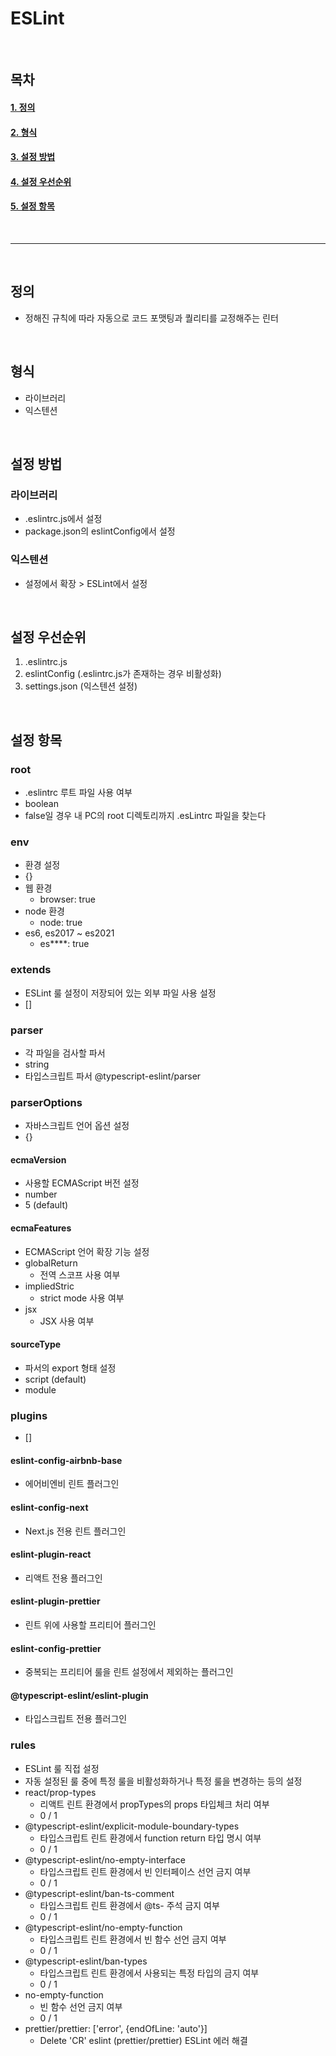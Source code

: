 # ESLint

<br>

## 목차

#### [1. 정의](#정의)

#### [2. 형식](#형식)

#### [3. 설정 방법](#설정-방법)

#### [4. 설정 우선순위](#설정-우선순위)

#### [5. 설정 항목](#설정-항목)

<br>

---

<br>

## 정의

- 정해진 규칙에 따라 자동으로 코드 포맷팅과 퀄리티를 교정해주는 린터 

<br>

## 형식

- 라이브러리
- 익스텐션

<br>

## 설정 방법

### 라이브러리

- .eslintrc.js에서 설정
- package.json의 eslintConfig에서 설정

### 익스텐션

- 설정에서 확장 > ESLint에서 설정 

<br>

## 설정 우선순위

1. .eslintrc.js
2. eslintConfig (.eslintrc.js가 존재하는 경우 비활성화)
3. settings.json (익스텐션 설정)

<br>

## 설정 항목 

### root

- .eslintrc 루트 파일 사용 여부
- boolean
- false일 경우 내 PC의 root 디렉토리까지 .esLintrc 파일을 찾는다 

### env

- 환경 설정
- {}
- 웹 환경
  - browser: true
- node 환경
  - node: true
- es6, es2017 ~ es2021
  - es****: true

### extends

- ESLint 룰 설정이 저장되어 있는 외부 파일 사용 설정
- []

### parser

- 각 파일을 검사할 파서 
- string
- 타입스크립트 파서 @typescript-eslint/parser

### parserOptions

- 자바스크립트 언어 옵션 설정
- {}

#### ecmaVersion

- 사용할 ECMAScript 버전 설정
- number
- 5 (default)

#### ecmaFeatures

- ECMAScript 언어 확장 기능 설정
- globalReturn
  - 전역 스코프 사용 여부
- impliedStric
  - strict mode 사용 여부
- jsx
  - JSX 사용 여부

#### sourceType

- 파서의 export 형태 설정
- script (default)
- module

### plugins

- []

#### eslint-config-airbnb-base

- 에어비엔비 린트 플러그인

#### eslint-config-next

- Next.js 전용 린트 플러그인

#### eslint-plugin-react

- 리액트 전용 플러그인

#### eslint-plugin-prettier

- 린트 위에 사용할 프리티어 플러그인

#### eslint-config-prettier

- 중복되는 프리티어 룰을 린트 설정에서 제외하는 플러그인

#### @typescript-eslint/eslint-plugin

- 타입스크립트 전용 플러그인

### rules

- ESLint 룰 직접 설정
- 자동 설정된 룰 중에 특정 룰을 비활성화하거나 특정 룰을 변경하는 등의 설정
- react/prop-types
  - 리액트 린트 환경에서 propTypes의 props 타입체크 처리 여부 
  - 0 / 1
- @typescript-eslint/explicit-module-boundary-types
  - 타입스크립트 린트 환경에서 function return 타입 명시 여부 
  - 0 / 1
- @typescript-eslint/no-empty-interface
  - 타입스크립트 린트 환경에서 빈 인터페이스 선언 금지 여부
  - 0 / 1
- @typescript-eslint/ban-ts-comment
  - 타입스크립트 린트 환경에서 @ts-<directive> 주석 금지 여부
  - 0 / 1
- @typescript-eslint/no-empty-function
  - 타입스크립트 린트 환경에서 빈 함수 선언 금지 여부
  - 0 / 1
- @typescript-eslint/ban-types
  - 타입스크립트 린트 환경에서 사용되는 특정 타입의 금지 여부
  - 0 / 1
- no-empty-function
  - 빈 함수 선언 금지 여부
  - 0 / 1
- prettier/prettier: ['error', {endOfLine: 'auto'}]
  - Delete 'CR' eslint (prettier/prettier) ESLint 에러 해결

<br>
